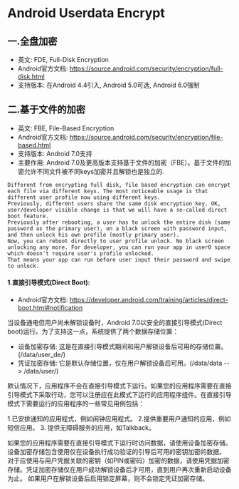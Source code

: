 Android Userdata Encrypt
========================================

一.全盘加密
----------------------------------------

* 英文: FDE, Full-Disk Encryption
* Android官方文档: https://source.android.com/security/encryption/full-disk.html
* 支持版本: 在Android 4.4引入, Android 5.0可选, Android 6.0强制

二.基于文件的加密
----------------------------------------

* 英文: FBE, File-Based Encryption
* Android官方文档: https://source.android.com/security/encryption/file-based.html
* 支持版本: Android 7.0支持
* 主要作用: Android 7.0及更高版本支持基于文件的加密（FBE）。基于文件的加密允许不同文件被不同keys加密并且解锁也是独立的.

```
Different from encrypting full disk, file based encryption can encrypt each file via different keys. The most noticeable usage is that different user profile now using different keys.
Previously, different users share the same disk encryption key. OK, user/developer visible change is that we will have a so-called direct boot feature.
Previously after rebooting, a user has to unlock the entire disk (same password as the primary user), on a black screen with password input, and then unlock his own profile (mostly primary user).
Now, you can reboot directly to user profile unlock. No black screen unlocking any more. For developer, you can run your app in user0 space which doesn't require user's profile unlocked.
That means your app can run before user input their password and swipe to unlock.
```

#### 1.直接引导模式(Direct Boot):

* Android官方文档: https://developer.android.com/training/articles/direct-boot.html#notification

当设备通电但用户尚未解锁设备时，Android 7.0以安全的直接引导模式(Direct boot)运行。为了支持这一点，系统提供了两个数据存储位置：

* 设备加密存储: 这是在直接引导模式期间和用户解锁设备后可用的存储位置。(/data/user_de/)
* 凭证加密存储: 它是默认存储位置，仅在用户解锁设备后可用。(/data/data --> /data/user/)

默认情况下，应用程序不会在直接引导模式下运行。如果您的应用程序需要在直接引导模式下采取行动，您可以注册应在此模式下运行的应用程序组件。在直接引导模式下需要运行的应用程序的一些常见用例包括：

1.已安排通知的应用程式，例如闹钟应用程式。
2.提供重要用户通知的应用，例如短信应用。
3. 提供无障碍服务的应用，如Talkback。

如果您的应用程序需要在直接引导模式下运行时访问数据，请使用设备加密存储。设备加密存储包含使用仅在设备执行成功验证的引导后可用的密钥加密的数据。
对于应使用与用户凭据关联的密钥（如PIN或密码）加密的数据，请使用凭据加密存储。凭证加密存储仅在用户成功解锁设备后才可用，直到用户再次重新启动设备为止。
如果用户在解锁设备后启用锁定屏幕，则不会锁定凭证加密存储。
